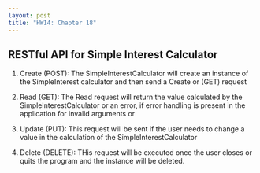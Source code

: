 ```yaml
---
layout: post
title: "HW14: Chapter 18"  
---
```


## RESTful API for Simple Interest Calculator

1. Create (POST): The SimpleInterestCalculator will create an instance of the SimpleInterest calculator and then send a Create or (GET) request

2. Read (GET): The Read request will return the value calculated by the SimpleInterestCalculator or an error, if error handling is present in the application for invalid arguments or 

3. Update (PUT): This request will be sent if the user needs to change a value in the calculation of the SimpleInterestCalculator

4. Delete (DELETE): THis request will be executed once the user closes or quits the program and the instance will be deleted.